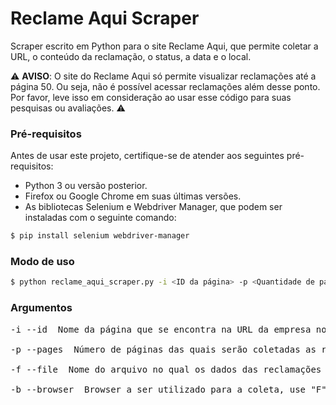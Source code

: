 # Reclame Aqui Scraper
Scraper escrito em Python para o site Reclame Aqui, que permite coletar a URL, o conteúdo da reclamação, o status, a data e o local.

:warning: **AVISO**: O site do Reclame Aqui só permite visualizar reclamações até a página 50. Ou seja, não é possível acessar reclamações além desse ponto. Por favor, leve isso em consideração ao usar esse código para suas pesquisas ou avaliações. :warning:

### Pré-requisitos

Antes de usar este projeto, certifique-se de atender aos seguintes pré-requisitos:

- Python 3 ou versão posterior.
- Firefox ou Google Chrome em suas últimas versões.
- As bibliotecas Selenium e Webdriver Manager, que podem ser instaladas com o seguinte comando:

```bash
$ pip install selenium webdriver-manager
```

### Modo de uso

```bash
$ python reclame_aqui_scraper.py -i <ID da página> -p <Quantidade de páginas> -f <Nome do arquivo com os dados da coleta> -b <Browser para efetuar a coleta>
```

### Argumentos
<pre>
-i --id  Nome da página que se encontra na URL da empresa no ReclameAqui (por exemplo, "livraria-cultura", "spotify", "magazine-luiza-loja-online"). Insira o nome sem aspas.

-p --pages  Número de páginas das quais serão coletadas as reclamações (por exemplo, '10' para coletar reclamações das 10 primeiras páginas).

-f --file  Nome do arquivo no qual os dados das reclamações serão gravados.

-b --browser  Browser a ser utilizado para a coleta, use "F" ou "firefox" para Firefox, ou "C" ou "chrome" para Chrome.
</pre>
